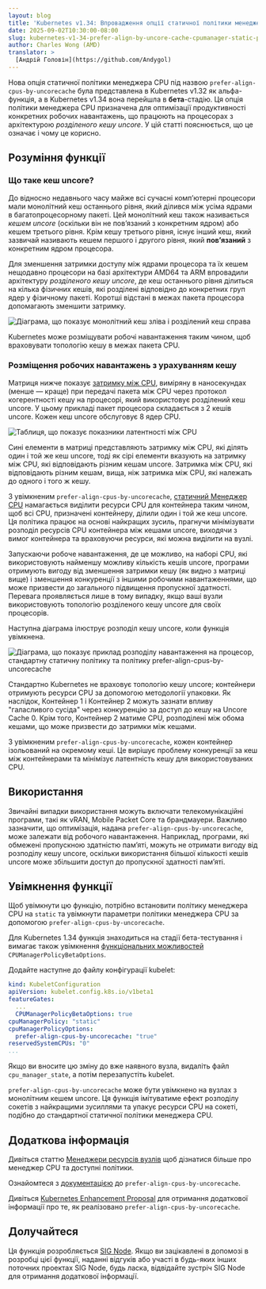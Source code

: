 ```yaml
---
layout: blog
title: 'Kubernetes v1.34: Впровадження опції статичної політики менеджера CPU для розподілу кешу Uncore'
date: 2025-09-02T10:30:00-08:00
slug: kubernetes-v1-34-prefer-align-by-uncore-cache-cpumanager-static-policy-optimization
author: Charles Wong (AMD)
translator: >
  [Андрій Головін](https://github.com/Andygol)
---
```


Нова опція статичної політики менеджера CPU під назвою `prefer-align-cpus-by-uncorecache` була представлена в Kubernetes v1.32 як альфа-функція, а в Kubernetes v1.34 вона перейшла в **бета**-стадію. Ця опція політики менеджера CPU призначена для оптимізації продуктивності конкретних робочих навантажень, що працюють на процесорах з архітектурою _розділеного кешу uncore_. У цій статті пояснюється, що це означає і чому це корисно.

## Розуміння функції

### Що таке кеш uncore?

До відносно недавнього часу майже всі сучасні компʼютерні процесори мали монолітний кеш останнього рівня, який ділився між усіма ядрами в багатопроцесорному пакеті. Цей монолітний кеш також називається _кешем uncore_ (оскільки він не повʼязаний з конкретним ядром) або кешем третього рівня. Крім кешу третього рівня, існує інший кеш, який зазвичай називають кешем першого і другого рівня, який **повʼязаний** з конкретним ядром процесора.

Для зменшення затримки доступу між ядрами процесора та їх кешем нещодавно процесори на базі архітектури AMD64 та ARM впровадили архітектуру _розділеного кешу uncore_, де кеш останнього рівня ділиться на кілька фізичних кешів, які розділені відповідно до конкретних груп ядер у фізичному пакеті. Коротші відстані в межах пакета процесора допомагають зменшити затримку.

![Діаграма, що показує монолітний кеш зліва і розділений кеш справа](./mono_vs_split_uncore.png)

Kubernetes може розміщувати робочі навантаження таким чином, щоб враховувати топологію кешу в межах пакета CPU.

### Розміщення робочих навантажень з урахуванням кешу

Матриця нижче показує [затримку між CPU](https://github.com/nviennot/core-to-core-latency), виміряну в наносекундах (менше — краще) при передачі пакета між CPU через протокол когерентності кешу на процесорі, який використовує розділений кеш uncore. У цьому прикладі пакет процесора складається з 2 кешів uncore. Кожен кеш uncore обслуговує 8 ядер CPU.

![Таблиця, що показує показники латентності між CPU](./c2c_latency.png)

Сині елементи в матриці представляють затримку між CPU, які ділять один і той же кеш uncore, тоді як сірі елементи вказують на затримку між CPU, які відповідають різним кешам uncore. Затримка між CPU, які відповідають різним кешам, вища, ніж затримка між CPU, які належать до одного і того ж кешу.

З увімкненим `prefer-align-cpus-by-uncorecache`, [статичний Менеджер CPU](/docs/concepts/policy/node-resource-managers/#static-policy) намагається виділити ресурси CPU для контейнера таким чином, щоб всі CPU, призначені контейнеру, ділили один і той же кеш uncore. Ця політика працює на основі найкращих зусиль, прагнучи мінімізувати розподіл ресурсів CPU контейнера між кешами uncore, виходячи з вимог контейнера та враховуючи ресурси, які можна виділити на вузлі.

Запускаючи робоче навантаження, де це можливо, на наборі CPU, які використовують найменшу можливу кількість кешів uncore, програми отримують вигоду від зменшення затримки кешу (як видно з матриці вище) і зменшення конкуренції з іншими робочими навантаженнями, що може призвести до загального підвищення пропускної здатності. Перевага проявляється лише в тому випадку, якщо ваші вузли використовують топологію розділеного кешу uncore для своїх процесорів.

Наступна діаграма ілюструє розподіл кешу uncore, коли функція увімкнена.

![Діаграма, що показує приклад розподілу навантаження на процесор, стандартну статичну політику та політику prefer-align-cpus-by-uncorecache](./cache-align-diagram.png)

Стандартно Kubernetes не враховує топологію кешу uncore; контейнери отримують ресурси CPU за допомогою методології упаковки. Як наслідок, Контейнер 1 і Контейнер 2 можуть зазнати впливу "галасливого сусіда" через конкуренцію за доступ до кешу на Uncore Cache 0. Крім того, Контейнер 2 матиме CPU, розподілені між обома кешами, що може призвести до затримки між кешами.

З увімкненим `prefer-align-cpus-by-uncorecache`, кожен контейнер ізольований на окремому кеші. Це вирішує проблему конкуренції за кеш між контейнерами та мінімізує латентність кешу для використовуваних CPU.

## Використання

Звичайні випадки використання можуть включати телекомунікаційні програми, такі як vRAN, Mobile Packet Core та брандмауери. Важливо зазначити, що оптимізація, надана `prefer-align-cpus-by-uncorecache`, може залежати від робочого навантаження. Наприклад, програми, які обмежені пропускною здатністю памʼяті, можуть не отримати вигоду від розподілу кешу uncore, оскільки використання більшої кількості кешів uncore може збільшити доступ до пропускної здатності памʼяті.

## Увімкнення функції

Щоб увімкнути цю функцію, потрібно встановити політику менеджера CPU на `static` та увімкнути параметри політики менеджера CPU за допомогою `prefer-align-cpus-by-uncorecache`.

Для Kubernetes 1.34 функція знаходиться на стадії бета-тестування і вимагає також увімкнення [функціональних можливостей](https://docs/reference/command-line-tools-reference/feature-gates/) `CPUManagerPolicyBetaOptions`.

Додайте наступне до файлу конфігурації kubelet:

```yaml
kind: KubeletConfiguration
apiVersion: kubelet.config.k8s.io/v1beta1
featureGates:
  ...
  CPUManagerPolicyBetaOptions: true
cpuManagerPolicy: "static"
cpuManagerPolicyOptions:
  prefer-align-cpus-by-uncorecache: "true"
reservedSystemCPUs: "0"
...
```

Якщо ви вносите цю зміну до вже наявного вузла, видаліть файл `cpu_manager_state`, а потім перезапустіть kubelet.

`prefer-align-cpus-by-uncorecache` може бути увімкнено на вузлах з монолітним кешем uncore. Ця функція імітуватиме ефект розподілу сокетів з найкращими зусиллями та упакує ресурси CPU на сокеті, подібно до стандартної статичної політики менеджера CPU.

## Додаткова інформація

Дивіться статтю [Менеджери ресурсів вузлів](/docs/concepts/policy/node-resource-managers/) щоб дізнатися більше про менеджер CPU та доступні політики.

Ознайомтеся з [документацією](/docs/concepts/policy/node-resource-managers/#prefer-align-cpus-by-uncorecache) до `prefer-align-cpus-by-uncorecache`.

Дивіться [Kubernetes Enhancement Proposal](https://github.com/kubernetes/enhancements/tree/master/keps/sig-node/4800-cpumanager-split-uncorecache) для отримання додаткової інформації про те, як реалізовано `prefer-align-cpus-by-uncorecache`.

## Долучайтеся

Ця функція розробляється [SIG Node](https://github.com/Kubernetes/community/blob/master/sig-node/README.md). Якщо ви зацікавлені в допомозі в розробці цієї функції, наданні відгуків або участі в будь-яких інших поточних проектах SIG Node, будь ласка, відвідайте зустріч SIG Node для отримання додаткової інформації.

